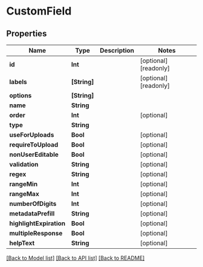 # CustomField

## Properties

Name | Type | Description | Notes
------------ | ------------- | ------------- | -------------
**id** | **Int** |  | [optional] [readonly] 
**labels** | **[String]** |  | [optional] [readonly] 
**options** | **[String]** |  | 
**name** | **String** |  | 
**order** | **Int** |  | [optional] 
**type** | **String** |  | 
**useForUploads** | **Bool** |  | [optional] 
**requireToUpload** | **Bool** |  | [optional] 
**nonUserEditable** | **Bool** |  | [optional] 
**validation** | **String** |  | [optional] 
**regex** | **String** |  | [optional] 
**rangeMin** | **Int** |  | [optional] 
**rangeMax** | **Int** |  | [optional] 
**numberOfDigits** | **Int** |  | [optional] 
**metadataPrefill** | **String** |  | [optional] 
**highlightExpiration** | **Bool** |  | [optional] 
**multipleResponse** | **Bool** |  | [optional] 
**helpText** | **String** |  | [optional] 

[[Back to Model list]](../#documentation-for-models) [[Back to API list]](../#documentation-for-api-endpoints) [[Back to README]](../)


